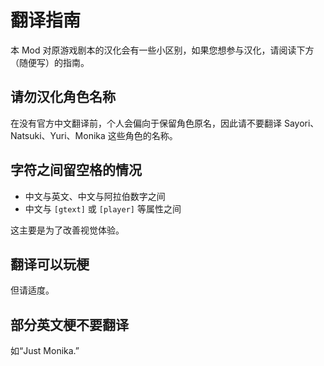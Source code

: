 # 翻译指南

本 Mod 对原游戏剧本的汉化会有一些小区别，如果您想参与汉化，请阅读下方（随便写）的指南。

## 请勿汉化角色名称

在没有官方中文翻译前，个人会偏向于保留角色原名，因此请不要翻译 Sayori、Natsuki、Yuri、Monika 这些角色的名称。

## 字符之间留空格的情况

- 中文与英文、中文与阿拉伯数字之间
- 中文与 `[gtext]` 或 `[player]` 等属性之间

这主要是为了改善视觉体验。

## 翻译可以玩梗

但请适度。

## 部分英文梗不要翻译

如“Just Monika.”